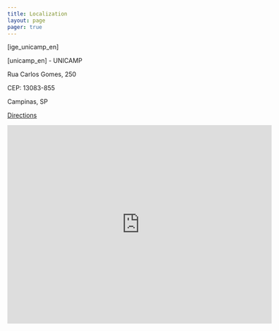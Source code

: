 ```yaml
---
title: Localization
layout: page
pager: true
---
```


[ige_unicamp_en]

[unicamp_en] - UNICAMP

Rua Carlos Gomes, 250

CEP: 13083-855

Campinas, SP

[Directions](https://goo.gl/maps/QXzKHZyqs7m)


<iframe src="https://www.google.com/maps/embed?pb=!1m14!1m8!1m3!1d3677.6377632102945!2d-47.0691408!3d-22.8158825!3m2!1i1024!2i768!4f13.1!3m3!1m2!1s0x94c8c14d9188f31f%3A0x26325e065fe91f27!2sInstituto%20de%20Geoci%C3%AAncias%20da%20Universidade%20Estadual%20de%20Campinas!5e0!3m2!1spt-BR!2sbr!4v1586206252851!5m2!1spt-BR!2sbr" width="600" height="450" frameborder="0" style="border:0;" allowfullscreen="" aria-hidden="false" tabindex="0"></iframe>
